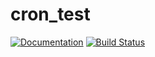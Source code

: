 # cron_test

[![Documentation](https://img.shields.io/badge/docs-latest-blue.svg)](https://vitornesello.github.io/cron_test/latest)
[![Build Status](https://travis-ci.org/vitornesello/cron_test.svg?branch=master)](https://travis-ci.org/vitornesello/cron_test)
